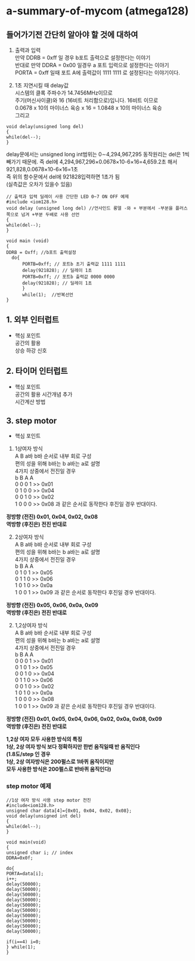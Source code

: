 # **a-summary-of-mycom (atmega128)**  
  
  
## 들어가기전 간단히 알아야 할 것에 대하여  
  
  
1) 출력과 입력  
만약 DDRB = 0xff 일 경우 b포트 출력으로 설정한다는 이야기  
반대로 만약 DDRA = 0x00 일경우 a 포트 입력으로 설정한다는 이야기  
PORTA = 0xff 일때 포트 A에 출력값이 1111 1111 로 설정된다는 이야기이다.  
  
  
2) 1초 지연시킬 때 delay값  
시스템의 클록 주파수가 14.7456MHz이므로  
주기(머신사이클)와 16 (16비트 처리함으로)입니다. 16비트 이므로   
0.0678 x 10의 마이너스 육승 x 16 = 1.0848 x 10의 마이너스 육승  
그리고  
~~~
void delay(unsigned long del)  
{  
while(del--);  
}  
~~~
delay문에서는 unsigned long int범위는 0∼4,294,967,295
동작원리는 del은 1씩 빼가기 때문에. 즉 del에 4,294,967,296×0.0678×10-6×16=4,659.2초 해서 921,828,0.0678×10-6×16=1초  
즉 위의 함수문에서 del에 921828입력하면 1초가 됨  
(실측값은 오차가 있을수 있음)  
  
  
~~~
// 출력과 입력 딜레이 사용 간단한 LED 0~7 ON OFF 예제 
#include <iom128.h>  
void delay (unsigned long del) //언사인드 롱델 -와 + 부분에서 -부분을 플러스 쪽으로 넘겨 +부분 두배로 사용 선언   
{  
while(del--);  
}  

void main (void)  
{  
DDRB = Oxff; //b포트 출력설정  
  do{
      PORTB=0xff; // 포트b 초기 출력값 1111 1111  
      delay(921828); // 딜레이 1초  
      PORTB=0xff; // 포트b 출력값 0000 0000  
      delay(921828); // 딜레이 1초  
      }  
      while(1);  //반복선언
}
~~~
## 1. 외부 인터럽트  
* 핵심 포인트  
공간의 활용  
상승 하강 신호  

## 2. 타이머 인터럽트  
* 핵심 포인트  
공간의 활용 
시간개념 추가  
시간계산 방법  

## 3. step motor
* 핵심 포인트  
1) 1상여자 방식  
A B a바 b바 순서로 내부 회로 구성   
편의 성을 위해 b바는 b a바는 a로 설명   
4가지 상중에서 전진일 경우  
b B  A  A  
0   0  0   1 >> 0x01  
0   1  0   0 >> 0x04  
0   0  1   0 >> 0x02  
1   0  0   0 >> 0x08 과 같은 순서로 동작한다 후진일 경우 반대이다.  
   
   
**정방향 (전진)  0x01, 0x04, 0x02, 0x08  
역방향 (후진은) 전진 반대로**  
  
  


2) 2상여자 방식  
A B a바 b바 순서로 내부 회로 구성   
편의 성을 위해 b바는 b a바는 a로 설명  
4가지 상중에서 전진일 경우  
b B  A  A  
0   1  0   1 >> 0x05  
0   1  1   0 >> 0x06  
1   0  1   0 >> 0x0a  
1   0  0   1 >> 0x09 과 같은 순서로 동작한다 후진일 경우 반대이다.  
  
**정방향 (전진)  0x05, 0x06, 0x0a, 0x09  
역방향 (후진은) 전진 반대로**  
  
  
2) 1,2상여자 방식  
A B a바 b바 순서로 내부 회로 구성   
편의 성을 위해 b바는 b a바는 a로 설명   
4가지 상중에서 전진일 경우   
b B  A  A  
0  0  0 1 >> 0x01  
0  1  0 1 >> 0x05  
0  0  1 0 >> 0x04  
0  1  1 0 >> 0x06  
0  0  1 0 >> 0x02  
1  0  1 0 >> 0x0a  
1  0  0 0 >> 0x08  
1  0  0 1 >> 0x09 과 같은 순서로 동작한다 후진일 경우 반대이다.  
  
**정방향 (전진)  0x01, 0x05, 0x04, 0x06, 0x02, 0x0a, 0x08, 0x09  
역방향 (후진은) 전진 반대로**  
  
**1,2상 여자 모두 사용한 방식의 특징  
1상, 2상 여자 방식 보다 정확하지만 한번 움직일때 반 움직인다  
(1.8도/step 인 경우  
1상, 2상 여자방식은 200펄스로 1바퀴 움직이지만  
모두 사용한 방식은 200펄스로 반바퀴 움직인다)**
  
  
  
### step motor 예제  
~~~
//1상 여자 방식 사용 step motor 전진  
#include<iom128.h>
unsigned char data[4]={0x01, 0x04, 0x02, 0x08};
void delay(unsigned int del)
{
while(del--);
}

void main(void)
{
unsigned char i; // index
DDRA=0x0f;

do{
PORTA=data[i];
i++;
delay(50000);
delay(50000);
delay(50000);
delay(50000);
delay(50000);
delay(50000);
delay(50000);
delay(50000);
delay(50000);
delay(50000);

if(i==4) i=0;
} while(1);
}
~~~
